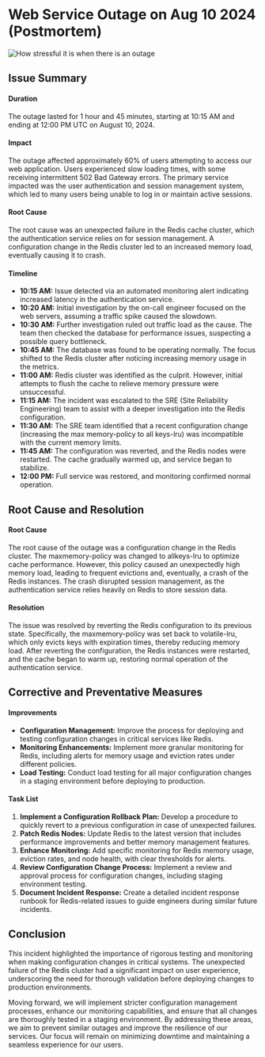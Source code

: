 # Web Service Outage on Aug 10 2024 (Postmortem)

![How stressful it is when there is an outage](https://www.shutterstock.com/image-vector/man-overwork-office-deadline-vector-600nw-1039453264.jpg)

## Issue Summary

#### Duration
The outage lasted for 1 hour and 45 minutes, starting at 10:15 AM and ending at 12:00 PM UTC on August 10, 2024.

#### Impact
The outage affected approximately 60% of users attempting to access our web application. Users experienced slow loading times, with some receiving intermittent 502 Bad Gateway errors. The primary service impacted was the user authentication and session management system, which led to many users being unable to log in or maintain active sessions.

#### Root Cause
The root cause was an unexpected failure in the Redis cache cluster, which the authentication service relies on for session management. A configuration change in the Redis cluster led to an increased memory load, eventually causing it to crash.

#### Timeline
- **10:15 AM:** Issue detected via an automated monitoring alert indicating increased latency in the authentication service.
- **10:20 AM:** Initial investigation by the on-call engineer focused on the web servers, assuming a traffic spike caused the slowdown.
- **10:30 AM:** Further investigation ruled out traffic load as the cause. The team then checked the database for performance issues, suspecting a possible query bottleneck.
- **10:45 AM:** The database was found to be operating normally. The focus shifted to the Redis cluster after noticing increasing memory usage in the metrics.
- **11:00 AM:** Redis cluster was identified as the culprit. However, initial attempts to flush the cache to relieve memory pressure were unsuccessful.
- **11:15 AM:** The incident was escalated to the SRE (Site Reliability Engineering) team to assist with a deeper investigation into the Redis configuration.
- **11:30 AM:** The SRE team identified that a recent configuration change (increasing the max memory-policy to all keys-lru) was incompatible with the current memory limits.
- **11:45 AM:** The configuration was reverted, and the Redis nodes were restarted. The cache gradually warmed up, and service began to stabilize.
- **12:00 PM:** Full service was restored, and monitoring confirmed normal operation.
## Root Cause and Resolution
#### Root Cause
The root cause of the outage was a configuration change in the Redis cluster. The maxmemory-policy was changed to allkeys-lru to optimize cache performance. However, this policy caused an unexpectedly high memory load, leading to frequent evictions and, eventually, a crash of the Redis instances. The crash disrupted session management, as the authentication service relies heavily on Redis to store session data.

#### Resolution
The issue was resolved by reverting the Redis configuration to its previous state. Specifically, the maxmemory-policy was set back to volatile-lru, which only evicts keys with expiration times, thereby reducing memory load. After reverting the configuration, the Redis instances were restarted, and the cache began to warm up, restoring normal operation of the authentication service.

## Corrective and Preventative Measures
#### Improvements
- **Configuration Management:** Improve the process for deploying and testing configuration changes in critical services like Redis.
- **Monitoring Enhancements:** Implement more granular monitoring for Redis, including alerts for memory usage and eviction rates under different policies.
- **Load Testing:** Conduct load testing for all major configuration changes in a staging environment before deploying to production.
#### Task List
1. **Implement a Configuration Rollback Plan:** Develop a procedure to quickly revert to a previous configuration in case of unexpected failures.
2. **Patch Redis Nodes:** Update Redis to the latest version that includes performance improvements and better memory management features.
3. **Enhance Monitoring:** Add specific monitoring for Redis memory usage, eviction rates, and node health, with clear thresholds for alerts.
4. **Review Configuration Change Process:** Implement a review and approval process for configuration changes, including staging environment testing.
5. **Document Incident Response:** Create a detailed incident response runbook for Redis-related issues to guide engineers during similar future incidents.
## Conclusion
This incident highlighted the importance of rigorous testing and monitoring when making configuration changes in critical systems. The unexpected failure of the Redis cluster had a significant impact on user experience, underscoring the need for thorough validation before deploying changes to production environments.

Moving forward, we will implement stricter configuration management processes, enhance our monitoring capabilities, and ensure that all changes are thoroughly tested in a staging environment. By addressing these areas, we aim to prevent similar outages and improve the resilience of our services. Our focus will remain on minimizing downtime and maintaining a seamless experience for our users.
